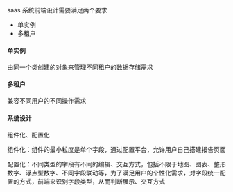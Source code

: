 saas 系统前端设计需要满足两个要求

- 单实例
- 多租户


#### 单实例

由同一个类创建的对象来管理不同租户的数据存储需求

#### 多租户

兼容不同用户的不同操作需求

#### 系统设计

组件化、配置化

组件化：组件的最小粒度是单个字段，通过配置平台，允许用户自己搭建报告页面

配置化：不同类型的字段有不同的编辑、交互方式，包括不限于地图、图表、整形数字、浮点型数字、不同字段联动等，为了满足用户的个性化需求，对字段统一配置的方式，前端来识别字段类型，从而判断展示、交互方式
